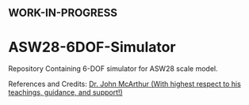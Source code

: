 ## WORK-IN-PROGRESS
# ASW28-6DOF-Simulator
Repository Containing 6-DOF simulator for ASW28 scale model.




References and Credits:
[Dr. John McArthur (With highest respect to his teachings, guidance, and support!)](https://viterbi.usc.edu/directory/faculty/Mcarthur/John)

